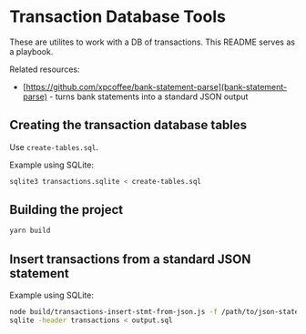 # Transaction Database Tools

These are utilites to work with a DB of transactions. This README serves as a playbook.

Related resources:

- [https://github.com/xpcoffee/bank-statement-parse](bank-statement-parse) - turns bank statements into a standard JSON output

## Creating the transaction database tables

Use `create-tables.sql`.

Example using SQLite:

```bash
sqlite3 transactions.sqlite < create-tables.sql
```

## Building the project

```bash
yarn build
```

## Insert transactions from a standard JSON statement

Example using SQLite:

```bash
node build/transactions-insert-stmt-from-json.js -f /path/to/json-statement.json > output.sql
sqlite -header transactions < output.sql
```
